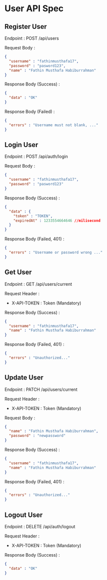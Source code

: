 # User API Spec

## Register User

Endpoint : POST /api/users

Request Body : 

```json
{
  "username" : "fathinmusthafa17",
  "password" : "pasword123",
  "name" : "Fathin Musthafa Habiburrahman"
}
```
Response Body (Success) :

```json
{
  "data" : "OK"
}
```
Response Body (Failed) :

```json
{
  "errors" : "Username must not blank, ..."
}
```

## Login User

Endpoint : POST /api/auth/login

Request Body :

```json
{
  "username" : "fathinmusthafa17",
  "password" : "pasword123"
}
```
Response Body (Success) :

```json
{
  "data" : {
    "token" : "TOKEN",
    "expiredAt" : 1233554664646 //milisecond
  }
}
```
Response Body (Failed, 401) :

```json
{
  "errors" : "Username or password wrong ..."
}
```

## Get User

Endpoint : GET /api/users/current

Request Header : 
- X-API-TOKEN : Token (Mandatory)

Response Body (Success) :

```json
{
  "username" : "fathinmusthafa17",
  "name" : "Fathin Musthafa Habiburrahman"
}
```
Response Body (Failed, 401) :

```json
{
  "errors" : "Unauthorized..."
}
```

## Update User

Endpoint : PATCH /api/users/current

Request Header :
- X-API-TOKEN : Token (Mandatory)

Request Body :

```json
{
  "name" : "Fathin Musthafa Habiburrahman",
  "password" : "newpassword"
}
```

Response Body (Success) :

```json
{
  "username" : "fathinmusthafa17",
  "name" : "Fathin Musthafa Habiburrahman"
}
```
Response Body (Failed, 401) :

```json
{
  "errors" : "Unauthorized..."
}
```

## Logout User

Endpoint : DELETE /api/auth/logout

Request Header :
- X-API-TOKEN : Token (Mandatory)

Response Body (Success) :

```json
{
  "data" : "OK"
}
```